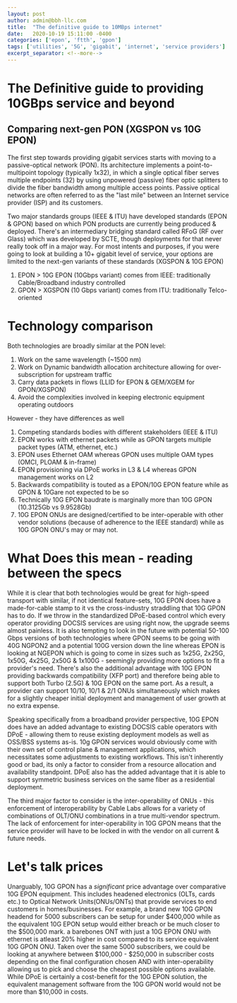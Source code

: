 ```yaml
---
layout: post
author: admin@bbh-llc.com
title:  "The definitive guide to 10MBps internet"
date:   2020-10-19 15:11:00 -0400
categories: ['epon', 'ftth', 'gpon']
tags: ['utilities', '5G', 'gigabit', 'internet', 'service providers']
excerpt_separator: <!--more-->
---
```

# The Definitive guide to providing 10GBps service and beyond
## Comparing next-gen PON (XGSPON vs 10G EPON)

The first step towards providing gigabit services starts with moving to a passive-optical network (PON).  Its architecture implements a point-to-multipoint topology (typically 1x32), in which a single optical fiber serves multiple endpoints (32) by using unpowered (passive) fiber optic splitters to divide the fiber bandwidth among multiple access points. Passive optical networks are often referred to as the "last mile" between an Internet service provider (ISP) and its customers.

<!--more-->

Two major standards groups (IEEE & ITU) have developed standards (EPON & GPON) based on which PON products are currently being produced & deployed. There's an intermediary bridging standard called RFoG (RF over Glass) which was developed by SCTE, though deployments for that never really took off in a major way. For most intents and purposes, if you were going to look at building a 10+ gigabit level of service, your options are limited to the next-gen variants of these standards (XGSPON & 10G EPON)

1. EPON > 10G EPON (10Gbps variant) comes from IEEE: traditionally Cable/Broadband industry controlled
2. GPON > XGSPON (10 Gbps variant) comes from ITU: traditionally Telco-oriented

# Technology comparison

Both technologies are broadly similar at the PON level:

1. Work on the same wavelength (~1500 nm)
2. Work on Dynamic bandwidth allocation architecture allowing for over-subscription for upstream traffic
3. Carry data packets in flows (LLID for EPON & GEM/XGEM for GPON/XGSPON)
4. Avoid the complexities involved in keeping electronic equipment operating outdoors

However - they have differences as well

1. Competing standards bodies with different stakeholders (IEEE & ITU)
2. EPON works with ethernet packets while as GPON targets multiple packet types (ATM, ethernet, etc.)
3. EPON uses Ethernet OAM whereas GPON uses multiple OAM types (OMCI, PLOAM & in-frame)
4. EPON provisioning via DPoE works in L3 & L4 whereas GPON management works on L2
5. Backwards compatibility is touted as a EPON/10G EPON feature while as GPON & 10Gare not expected to be so
6. Technically 10G EPON baudrate is marginally more than 10G GPON (10.3125Gb vs 9.9528Gb)
7. 10G EPON ONUs are designed/certified to be inter-operable with other vendor solutions (because of adherence to the IEEE standard) while as 10G GPON ONU's may or may not.

# What Does this mean - reading between the specs

While it is clear that both technologies would be great for high-speed transport with similar, if not identical feature-sets, 10G EPON does have a made-for-cable stamp to it vs the cross-industry straddling that 10G GPON has to do. If we throw in the standardized DPoE-based control which every operator providing DOCSIS services are using right now, the upgrade seems almost painless. It is also tempting to look in the future with potential 50-100 Gbps versions of both technologies where GPON seems to be going with 40G NGPON2 and a potential 100G version down the line whereas EPON is looking at NGEPON which is going to come in sizes such as 1x25G, 2x25G, 1x50G, 4x25G, 2x50G & 1x100G - seemingly providing more options to fit a provider's need. There's also the additional advantage with 10G EPON providing backwards compatibility (XFP port) and therefore being able to support both Turbo (2.5G) & 10G EPON on the same port. As a result, a provider can support 10/10, 10/1 & 2/1 ONUs simultaneously which makes for a slightly cheaper initial deployment and management of user growth at no extra expense.

Speaking specifically from a broadband provider perspective, 10G EPON does have an added advantage to existing DOCSIS cable operators with DPoE - allowing them to reuse existing deployment models as well as OSS/BSS systems as-is. 10g GPON services would obviously come with their own set of control plane & management applications, which necessitates some adjustments to existing workflows. This isn't inherently good or bad, its only a factor to consider from a resource allocation and availability standpoint. DPoE also has the added advantage that it is able to support symmetric business services on the same fiber as a residential deployment.

The third major factor to consider is the inter-operability of ONUs - this enforcement of interoperability by Cable Labs allows for a variety of combinations of OLT/ONU combinations in a true multi-vendor spectrum. The lack of enforcement for inter-operability in 10G GPON means that the service provider will have to be locked in with the vendor on all current & future needs.

# Let's talk prices

Unarguably, 10G GPON has a *significant* price advantage over comparative 10G EPON equipment. This includes headened electronics (OLTs, cards etc.) to Optical Network Units(ONUs/ONTs) that provide services to end customers in homes/businesses. For example, a brand new 10G GPON headend for 5000 subscribers can be setup for under $400,000 while as the equivalent 10G EPON setup would either breach or be much closer to the $500,000 mark. a barebones ONT with just a 10G EPON ONU with ethernet is atleast 20% higher in cost compared to its service equivalent 10G GPON ONU. Taken over the same 5000 subscribers, we could be looking at anywhere between $100,000 - $250,000 in subscriber costs depending on the final configuration chosen AND with inter-operability allowing us to pick and choose the cheapest possible options available. While DPoE is certainly a cost-benefit for the 10G EPON solution, the equivalent management software from the 10G GPON world would not be more than $10,000 in costs.
